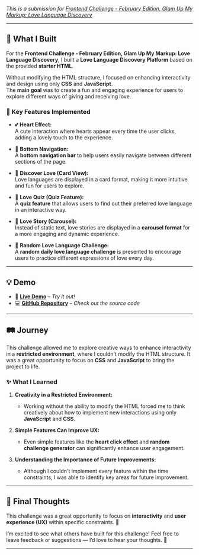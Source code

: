 _This is a submission for [Frontend Challenge - February Edition, Glam Up My Markup: Love Language Discovery](https://dev.to/challenges/frontend-2025-02-12)_

---

## 💖 What I Built

For the **Frontend Challenge - February Edition, Glam Up My Markup: Love Language Discovery**, I built a **Love Language Discovery Platform** based on the provided **starter HTML**.

Without modifying the HTML structure, I focused on enhancing interactivity and design using only **CSS** and **JavaScript**.  
The **main goal** was to create a fun and engaging experience for users to explore different ways of giving and receiving love.

### 🚀 Key Features Implemented

- 💕 **Heart Effect:**  
  A cute interaction where hearts appear every time the user clicks, adding a lovely touch to the experience.

- 📱 **Bottom Navigation:**  
  A **bottom navigation bar** to help users easily navigate between different sections of the page.

- 💌 **Discover Love (Card View):**  
  Love languages are displayed in a card format, making it more intuitive and fun for users to explore.

- 💞 **Love Quiz (Quiz Feature):**  
  A **quiz feature** that allows users to find out their preferred love language in an interactive way.

- 📖 **Love Story (Carousel):**  
  Instead of static text, love stories are displayed in a **carousel format** for a more engaging and dynamic experience.

- 🎯 **Random Love Language Challenge:**  
  A **random daily love language challenge** is presented to encourage users to practice different expressions of love every day.

---

## 💡 Demo

- 🔗 [**Live Demo**](https://love-challenge-feb.netlify.app/) – *Try it out!*  
- 💻 [**GitHub Repository**](https://github.com/hjleee93/love-challenge) – *Check out the source code*

---

## 🛤️ Journey

This challenge allowed me to explore creative ways to enhance interactivity in a **restricted environment**, where I couldn't modify the HTML structure. It was a great opportunity to focus on **CSS** and **JavaScript** to bring the project to life.

### ✨ What I Learned

1. **Creativity in a Restricted Environment:**  
   - Working without the ability to modify the HTML forced me to think creatively about how to implement new interactions using only **JavaScript** and **CSS**.

2. **Simple Features Can Improve UX:**  
   - Even simple features like the **heart click effect** and **random challenge generator** can significantly enhance user engagement.

3. **Understanding the Importance of Future Improvements:**  
   - Although I couldn't implement every feature within the time constraints, I was able to identify key areas for future improvement.

---

## 💖 Final Thoughts

This challenge was a great opportunity to focus on **interactivity** and **user experience (UX)** within specific constraints. 🚀

I’m excited to see what others have built for this challenge! Feel free to leave feedback or suggestions — I’d love to hear your thoughts. 💌

---
